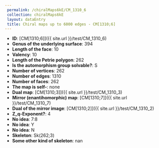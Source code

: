 ```yaml
--- 
 permalink: /chiralMaps6kE/CM_1310_6 
 collection: chiralMaps6kE
 layout: dataEntry
 title: Chiral maps up to 6000 edges - CM[1310;6]
---
```


- **ID**: [CM[1310;6]]({{ site.url }}/test/CM_1310_6)
- **Genus of the underlying surface**: 394
- **Length of the face**: 10
- **Valency**: 10
- **Length of the Petrie polygon**: 262
- **Is the automorphism group solvable?**: S
- **Number of vertices**: 262
- **Number of edges**: 1310
- **Number of faces**: 262
- **The map is self-**: none
- **Dual map**: [CM[1310;3]]({{ site.url }}/test/CM_1310_3)
- **Mirror (enantihomorphic) map**: [CM[1310;7]]({{ site.url }}/test/CM_1310_7)
- **Dual of the mirror image**: [CM[1310;2]]({{ site.url }}/test/CM_1310_2)
- **Z_q-Exponent?**: 4
- **No idea**:  7:8
- **No idea**: Y
- **No idea**: N
- **Skeleton**: Sk(262;3)
- **Some other kind of skeleton**: nan
